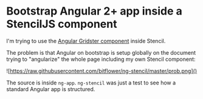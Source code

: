 # Bootstrap Angular 2+ app inside a StencilJS component

I'm trying to use the [Angular Gridster component](https://github.com/tiberiuzuld/angular-gridster2) inside Stencil.

The problem is that Angular on bootstrap is setup globally on the document trying to "angularize" the whole page including my own Stencil component:

![https://raw.githubusercontent.com/bitflower/ng-stencil/master/prob.png]()

The source is inside `ng-app`. `ng-stencil` was just a test to see how a standard Angular app is structured.